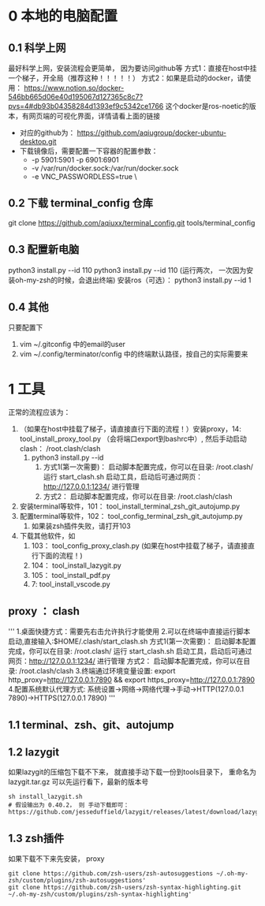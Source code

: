 # 0 本地的电脑配置
## 0.1 科学上网
最好科学上网，安装流程会更简单， 因为要访问github等
方式1：直接在host中挂一个梯子，开全局（推荐这种！！！！！）
方式2：如果是启动的docker，请使用：
https://www.notion.so/docker-546bb665d06e40d195067d127365c8c7?pvs=4#db93b04358284d1393ef9c5342ce1766
这个docker是ros-noetic的版本，有网页端的可视化界面，详情请看上面的链接
- 对应的github为： https://github.com/aqiugroup/docker-ubuntu-desktop.git
- 下载镜像后，需要配置一下容器的配置参数：
  - -p 5901:5901 -p 6901:6901
  - -v /var/run/docker.sock:/var/run/docker.sock
  - -e VNC_PASSWORDLESS=true \

## 0.2 下载 terminal_config 仓库
git clone https://github.com/aqiuxx/terminal_config.git tools/terminal_config


## 0.3 配置新电脑
python3 install.py --id 110
python3 install.py --id 110 (运行两次， 一次因为安装oh-my-zsh的时候，会退出终端)
安装ros（可选）：
python3 install.py --id 1

## 0.4 其他
只要配置下
1. vim ~/.gitconfig 中的email的user
2. vim ~/.config/terminator/config 中的终端默认路径，按自己的实际需要来


# 1 工具
正常的流程应该为：
1. （如果在host中挂载了梯子，请直接直行下面的流程！）安装proxy，14:  tool_install_proxy_tool.py （会将端口export到bashrc中）, 然后手动启动clash： /root.clash/clash
   1. python3 install.py --id
      1. 方式1(第一次需要)： 启动脚本配置完成，你可以在目录: /root.clash/  运行 start_clash.sh 启动工具，启动后可通过网页：http://127.0.0.1:1234/ 进行管理
      2. 方式2： 启动脚本配置完成，你可以在目录: /root.clash/clash
2. 安装terminal等软件，101： tool_install_terminal_zsh_git_autojump.py
3. 配置terminal等软件，102： tool_config_terminal_zsh_git_autojump.py
   1. 如果装zsh插件失败，请打开103
4. 下载其他软件，如
   1. 103： tool_config_proxy_clash.py (如果在host中挂载了梯子，请直接直行下面的流程！)
   2. 104： tool_install_lazygit.py
   3. 105： tool_install_pdf.py
   4. 7: tool_install_vscode.py


## proxy ： clash
'''
1.桌面快捷方式：需要先右击允许执行才能使用
2.可以在终端中直接运行脚本启动,直接输入:$HOME/.clash/start_clash.sh
    方式1(第一次需要)： 启动脚本配置完成，你可以在目录: /root.clash/  运行 start_clash.sh 启动工具，启动后可通过网页：http://127.0.0.1:1234/ 进行管理
    方式2： 启动脚本配置完成，你可以在目录: /root.clash/clash
3.终端通过环境变量设置: export http_proxy=http://127.0.0.1:7890 && export https_proxy=http://127.0.0.1:7890
4.配置系统默认代理方式: 系统设置->网络->网络代理->手动->HTTP(127.0.0.1 7890)->HTTPS(127.0.0.1 7890)
'''

## 1.1 terminal、zsh、git、autojump

## 1.2 lazygit
如果lazygit的压缩包下载不下来， 就直接手动下载一份到tools目录下， 重命名为lazygit.tar.gz
可以先运行看下，最新的版本号
```
sh install_lazygit.sh
# 假设输出为 0.40.2， 则 手动下载即可：
https://github.com/jesseduffield/lazygit/releases/latest/download/lazygit_0.40.2_Linux_x86_64.tar.gz
```

## 1.3 zsh插件
如果下载不下来先安装， proxy
```
git clone https://github.com/zsh-users/zsh-autosuggestions ~/.oh-my-zsh/custom/plugins/zsh-autosuggestions'
git clone https://github.com/zsh-users/zsh-syntax-highlighting.git ~/.oh-my-zsh/custom/plugins/zsh-syntax-highlighting'
```
